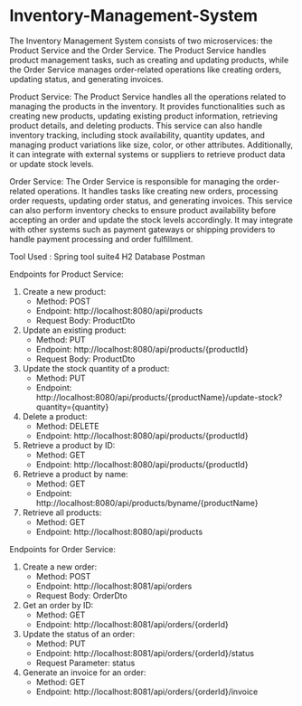 # Inventory-Management-System
The Inventory Management System consists of two microservices: the Product Service and the Order Service. The Product Service handles product management tasks, such as creating and updating products, while the Order Service manages order-related operations like creating orders, updating status, and generating invoices.

Product Service:
The Product Service handles all the operations related to managing the products in the inventory. It provides functionalities such as creating new products, updating existing product information, retrieving product details, and deleting products. This service can also handle inventory tracking, including stock availability, quantity updates, and managing product variations like size, color, or other attributes. Additionally, it can integrate with external systems or suppliers to retrieve product data or update stock levels.

Order Service:
The Order Service is responsible for managing the order-related operations. It handles tasks like creating new orders, processing order requests, updating order status, and generating invoices. This service can also perform inventory checks to ensure product availability before accepting an order and update the stock levels accordingly. It may integrate with other systems such as payment gateways or shipping providers to handle payment processing and order fulfillment.

Tool Used :
Spring tool suite4
H2 Database
Postman


Endpoints for Product Service:

1. Create a new product:
   - Method: POST
   - Endpoint: http://localhost:8080/api/products
   - Request Body: ProductDto
2. Update an existing product:
   - Method: PUT
   - Endpoint: http://localhost:8080/api/products/{productId}
   - Request Body: ProductDto
3. Update the stock quantity of a product:
   - Method: PUT
   - Endpoint: http://localhost:8080/api/products/{productName}/update-stock?quantity={quantity}
4. Delete a product:
   - Method: DELETE
   - Endpoint: http://localhost:8080/api/products/{productId}
5. Retrieve a product by ID:
   - Method: GET
   - Endpoint: http://localhost:8080/api/products/{productId}
6. Retrieve a product by name:
   - Method: GET
   - Endpoint: http://localhost:8080/api/products/byname/{productName}
7. Retrieve all products:
   - Method: GET
   - Endpoint: http://localhost:8080/api/products


Endpoints for Order Service:

1. Create a new order:
   - Method: POST
   - Endpoint: http://localhost:8081/api/orders
   - Request Body: OrderDto
2. Get an order by ID:
   - Method: GET
   - Endpoint: http://localhost:8081/api/orders/{orderId}
3. Update the status of an order:
   - Method: PUT
   - Endpoint: http://localhost:8081/api/orders/{orderId}/status
   - Request Parameter: status
4. Generate an invoice for an order:
   - Method: GET
   - Endpoint: http://localhost:8081/api/orders/{orderId}/invoice
